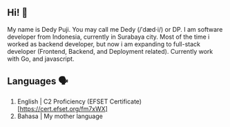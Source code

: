 ## Hi! 👋

My name is Dedy Puji. You may call me Dedy (/ˈdæd·i/) or DP. I am software developer from Indonesia, currently in Surabaya city. Most of the time i worked as backend developer, but now i am expanding to full-stack developer (Frontend, Backend, and Deployment related). Currently work with Go, and javascript.

## Languages :speaking_head:
1. English | C2 Proficiency (EFSET Certificate)[https://cert.efset.org/fm7xWX]
2. Bahasa | My mother language

